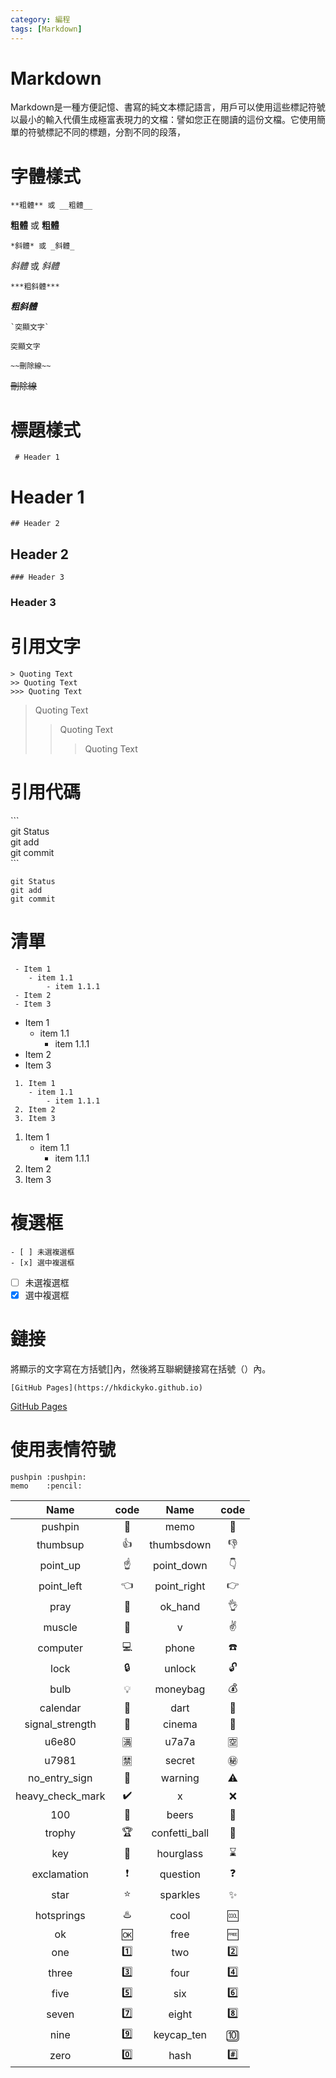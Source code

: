 ```yaml
---
category: 編程 
tags: [Markdown]
---
```


# Markdown

Markdown是一種方便記憶、書寫的純文本標記語言，用戶可以使用這些標記符號以最小的輸入代價生成極富表現力的文檔：譬如您正在閱讀的這份文檔。它使用簡單的符號標記不同的標題，分割不同的段落，

# 字體樣式

```
**粗體** 或 __粗體__
```
**粗體** 或 __粗體__

```
*斜體* 或 _斜體_
```
*斜體* 或 _斜體_
```
***粗斜體***
```
***粗斜體***

```
`突顯文字`
```
`突顯文字`

```
~~刪除線~~
```
~~刪除線~~

# 標題樣式
```
 # Header 1
```
# Header 1

```
## Header 2
```
## Header 2

```
### Header 3
```
### Header 3

# 引用文字
```
> Quoting Text
>> Quoting Text
>>> Quoting Text
```
> Quoting Text
>> Quoting Text
>>> Quoting Text

# 引用代碼
\```<br>
git Status<br>
git add<br>
git commit<br>
\```
```
git Status
git add
git commit
```

# 清單
```
 - Item 1
    - item 1.1
        - item 1.1.1
 - Item 2
 - Item 3
```
 - Item 1
    - item 1.1
        - item 1.1.1
 - Item 2
 - Item 3
  
```
 1. Item 1
    - item 1.1
        - item 1.1.1
 2. Item 2
 3. Item 3
```

 1. Item 1
    - item 1.1
        - item 1.1.1
 2. Item 2
 3. Item 3
   
# 複選框
```
- [ ] 未選複選框
- [x] 選中複選框
```
- [ ] 未選複選框
- [x] 選中複選框

# 鏈接
將顯示的文字寫在方括號[]內，然後將互聯網鏈接寫在括號（）內。

```
[GitHub Pages](https://hkdickyko.github.io)
```
[GitHub Pages](https://hkdickyko.github.io)

# 使用表情符號
```
pushpin :pushpin:
memo    :pencil:
```

| Name| code | Name| code |
|:---:|:---:|:---:|:---:|
|pushpin|:pushpin:|memo|:pencil:|
|thumbsup|:thumbsup:|thumbsdown|:thumbsdown:|
|point_up|:point_up:|point_down|:point_down:|
|point_left|:point_left:|point_right|:point_right:|
|pray|:pray:|ok_hand|:ok_hand:|
|muscle|:muscle:|v|:v:|
|computer|:computer:|phone|:phone:|
|lock|:lock:|unlock|:unlock:|
|bulb|:bulb:|moneybag|:moneybag:|
|calendar|:calendar:|dart|:dart:|
|signal_strength|:signal_strength:|cinema|:cinema:|
|u6e80|:u6e80:|u7a7a|:u7a7a:|
|u7981|:u7981:|secret|:secret:|
|no_entry_sign|:no_entry_sign:|warning|:warning:|
|heavy_check_mark|:heavy_check_mark:|x|:x:|
|100|:100:|beers|:beers:|
|trophy|:trophy:|confetti_ball|:confetti_ball:|
|key|:key:|hourglass|:hourglass:|
|exclamation|:exclamation:|question|:question:|
|star|:star:|sparkles|:sparkles:|
|hotsprings|:hotsprings:|cool|:cool:|
|ok|:ok:|free|:free:|
|one|:one:|two|:two:|
|three|:three:|four|:four:|
|five|:five:|six|:six:|
|seven|:seven:|eight|:eight:|
|nine|:nine:|keycap_ten|:keycap_ten:|
|zero|:zero:|hash|:hash:|